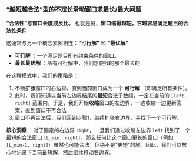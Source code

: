 ### “越短越合法”型的不定长滑动窗口求最长/最大问题

**“合法性”与窗口长度成反比。** 也就是说，**窗口缩得越短，它越容易满足题目的合法性条件**

这通常与另一个概念紧密相连：**“可行解”** 和  **“最优解”** 

* **可行解** ：一个满足题目所有约束条件的窗口。
* **最长最优解** ：所有可行解中，我们想要找的那个最长的

在这种模式中，我们的策略是：

1. 不断**扩张**窗口的右边界，直到当前窗口成为一个 **可行解** （即满足所有条件）。
2. 此时，我们知道以当前右边界结尾的**最短**合法子数组，一定在当前的 `[left, right]` 范围内。于是，我们开始**收缩**窗口的左边界，一边收缩一边更新答案，直到窗口不再合法
3. 窗口不再合法后，我们回到步骤1，继续扩张右边界，寻找下一个可行解。

 **核心洞察** ：对于固定的右边界 `right`，一旦我们通过收缩左边界 `left` 找到了一个最短的合法窗口 `[L_min, right]`，那么任何比这个窗口更长的窗口（例如 `[L_min-1, right]`）虽然也可能合法，但绝不是“更短”的解。因此，我们可以放心地记录下当前最短解，然后继续移动右边界。
